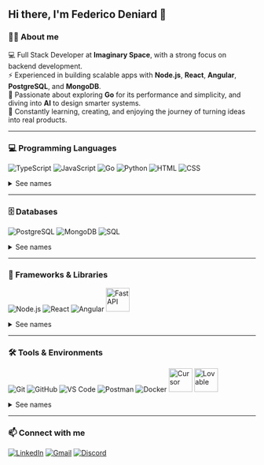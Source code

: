 ## Hi there, I'm Federico Deniard 👋  

### 👨‍💻 About me  
💻 Full Stack Developer at **Imaginary Space**, with a strong focus on backend development.  
⚡ Experienced in building scalable apps with **Node.js**, **React**, **Angular**, **PostgreSQL**, and **MongoDB**.  
🚀 Passionate about exploring **Go** for its performance and simplicity, and diving into **AI** to design smarter systems.  
🌱 Constantly learning, creating, and enjoying the journey of turning ideas into real products.  

---

### 💻 Programming Languages
<p>
  <img src="https://img.icons8.com/color/48/000000/typescript.png" alt="TypeScript"/>
  <img src="https://img.icons8.com/color/48/000000/javascript.png" alt="JavaScript"/>
  <img src="https://img.icons8.com/color/48/000000/golang.png" alt="Go"/>
  <img src="https://img.icons8.com/color/48/000000/python.png" alt="Python"/>
  <img src="https://img.icons8.com/color/48/000000/html-5.png" alt="HTML"/>
  <img src="https://img.icons8.com/color/48/000000/css3.png" alt="CSS"/>
</p>
<details>
  <summary>See names</summary>
  • TypeScript  
  • JavaScript  
  • Go  
  • Python  
  • HTML  
  • CSS  
</details>

---

### 🗄️ Databases
<p>
  <img src="https://img.icons8.com/color/48/000000/postgreesql.png" alt="PostgreSQL"/>
  <img src="https://img.icons8.com/color/48/000000/mongodb.png" alt="MongoDB"/>
  <img src="https://img.icons8.com/?size=48&id=J6KcaRLsTgpZ&format=png&color=000000" alt="SQL"/>
</p>
<details>
  <summary>See names</summary>
  • PostgreSQL  
  • MongoDB  
  • SQL  
</details>

---

### 🚀 Frameworks & Libraries
<p>
  <img src="https://img.icons8.com/color/48/000000/nodejs.png" alt="Node.js"/>
  <img src="https://img.icons8.com/color/48/000000/react-native.png" alt="React"/>
  <img src="https://img.icons8.com/color/48/000000/angularjs.png" alt="Angular"/>
  <img src="https://cdn.worldvectorlogo.com/logos/fastapi.svg" alt="FastAPI" width="48"/>
</p>
<details>
  <summary>See names</summary>
  • Node.js  
  • React  
  • Angular  
  • FastAPI  
</details>

---

### 🛠 Tools & Environments
<p>
  <img src="https://img.icons8.com/color/48/000000/git.png" alt="Git"/>
  <img src="https://img.icons8.com/ios-glyphs/48/000000/github.png" alt="GitHub"/>
  <img src="https://img.icons8.com/color/48/000000/visual-studio-code-2019.png" alt="VS Code"/>
  <img src="https://img.icons8.com/?size=48&id=IoYmHUxgvrFB&format=png&color=000000" alt="Postman"/>
  <img src="https://img.icons8.com/?size=48&id=cdYUlRaag9G9&format=png&color=000000" alt="Docker"/>
  <img src="https://cursor.com/marketing-static/icon-512x512.png" alt="Cursor" width="48"/>
  <img src="https://lovable.dev/img/logo/lovable-icon-bg-dark.png" alt="Lovable" width="48"/>
</p>
<details>
  <summary>See names</summary>
  • Git  
  • GitHub  
  • VS Code  
  • Postman  
  • Docker  
  • Cursor  
  • Lovable  
</details>

---

### 📫 Connect with me
<p>
  <a href="https://www.linkedin.com/in/federicodeniard/" target="_blank"><img src="https://img.shields.io/badge/LinkedIn-blue?style=for-the-badge&logo=linkedin&logoColor=white" alt="LinkedIn"></a>
  <a href="mailto:fededeniard@gmail.com" target="_blank"><img src="https://img.shields.io/badge/Gmail-red?style=for-the-badge&logo=gmail&logoColor=white" alt="Gmail"></a>
  <a href="https://discord.com/users/fededeniard" target="_blank"><img src="https://img.shields.io/badge/Discord-blue?style=for-the-badge&logo=discord&logoColor=white" alt="Discord"></a>
</p>
